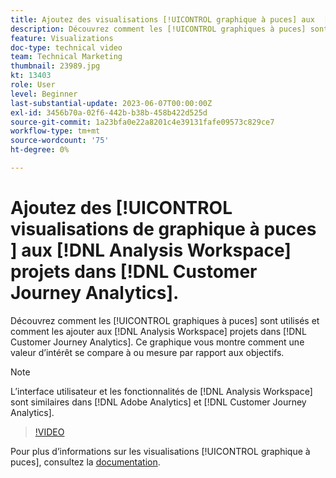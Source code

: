 ```yaml
---
title: Ajoutez des visualisations [!UICONTROL graphique à puces] aux  [!DNL Analysis Workspace] projets
description: Découvrez comment les [!UICONTROL graphiques à puces] sont utilisés et comment les ajouter aux  [!DNL Analysis Workspace] projets dans [!DNL Customer Journey Analytics].
feature: Visualizations
doc-type: technical video
team: Technical Marketing
thumbnail: 23989.jpg
kt: 13403
role: User
level: Beginner
last-substantial-update: 2023-06-07T00:00:00Z
exl-id: 3456b70a-02f6-442b-b38b-458b422d525d
source-git-commit: 1a23bfa0e22a8201c4e39131fafe09573c829ce7
workflow-type: tm+mt
source-wordcount: '75'
ht-degree: 0%

---
```


# Ajoutez des [!UICONTROL &#x200B; visualisations de graphique à puces &#x200B;] aux [!DNL Analysis Workspace] projets dans [!DNL Customer Journey Analytics].

Découvrez comment les [!UICONTROL graphiques à puces] sont utilisés et comment les ajouter aux [!DNL Analysis Workspace] projets dans [!DNL Customer Journey Analytics]. Ce graphique vous montre comment une valeur d’intérêt se compare à ou mesure par rapport aux objectifs.

>[!NOTE]
>
>L’interface utilisateur et les fonctionnalités de [!DNL Analysis Workspace] sont similaires dans [!DNL Adobe Analytics] et [!DNL Customer Journey Analytics].

>[!VIDEO](https://video.tv.adobe.com/v/23989/?quality=12&learn=on)

Pour plus d’informations sur les visualisations [!UICONTROL graphique à puces], consultez la [documentation](https://experienceleague.adobe.com/docs/analytics-platform/using/cja-workspace/visualizations/bullet-graph.html).
